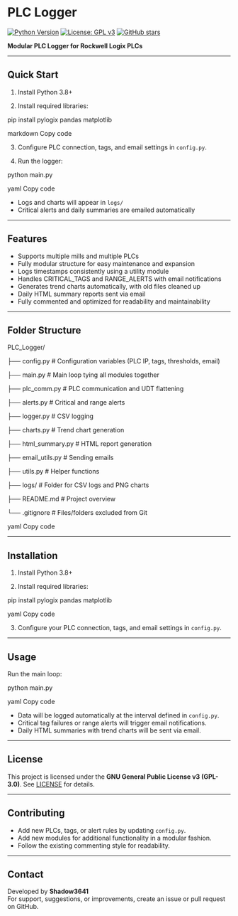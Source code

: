 # PLC Logger

[![Python Version](https://img.shields.io/badge/python-3.8%2B-blue.svg)](https://www.python.org/)
[![License: GPL v3](https://img.shields.io/badge/License-GPLv3-blue.svg)](LICENSE)
[![GitHub stars](https://img.shields.io/github/stars/Shadow3641/plc_logger?style=social)](https://github.com/Shadow3641/plc_logger/stargazers)

**Modular PLC Logger for Rockwell Logix PLCs**

---

## **Quick Start**

1. Install Python 3.8+  

2. Install required libraries:

pip install pylogix pandas matplotlib

markdown
Copy code

3. Configure PLC connection, tags, and email settings in `config.py`.  

4. Run the logger:

python main.py

yaml
Copy code

- Logs and charts will appear in `logs/`  
- Critical alerts and daily summaries are emailed automatically  

---

## **Features**

- Supports multiple mills and multiple PLCs  
- Fully modular structure for easy maintenance and expansion  
- Logs timestamps consistently using a utility module  
- Handles CRITICAL_TAGS and RANGE_ALERTS with email notifications  
- Generates trend charts automatically, with old files cleaned up  
- Daily HTML summary reports sent via email  
- Fully commented and optimized for readability and maintainability  

---

## **Folder Structure**

PLC_Logger/

├── config.py # Configuration variables (PLC IP, tags, thresholds, email)

├── main.py # Main loop tying all modules together

├── plc_comm.py # PLC communication and UDT flattening

├── alerts.py # Critical and range alerts

├── logger.py # CSV logging

├── charts.py # Trend chart generation

├── html_summary.py # HTML report generation

├── email_utils.py # Sending emails

├── utils.py # Helper functions

├── logs/ # Folder for CSV logs and PNG charts

├── README.md # Project overview

└── .gitignore # Files/folders excluded from Git

yaml
Copy code

---

## **Installation**

1. Install Python 3.8+  

2. Install required libraries:

pip install pylogix pandas matplotlib

yaml
Copy code

3. Configure your PLC connection, tags, and email settings in `config.py`.  

---

## **Usage**

Run the main loop:

python main.py

yaml
Copy code

- Data will be logged automatically at the interval defined in `config.py`.  
- Critical tag failures or range alerts will trigger email notifications.  
- Daily HTML summaries with trend charts will be sent via email.  

---

## **License**

This project is licensed under the **GNU General Public License v3 (GPL-3.0)**. See [LICENSE](LICENSE) for details.

---

## **Contributing**

- Add new PLCs, tags, or alert rules by updating `config.py`.  
- Add new modules for additional functionality in a modular fashion.  
- Follow the existing commenting style for readability.  

---

## **Contact**

Developed by **Shadow3641**  
For support, suggestions, or improvements, create an issue or pull request on GitHub.
